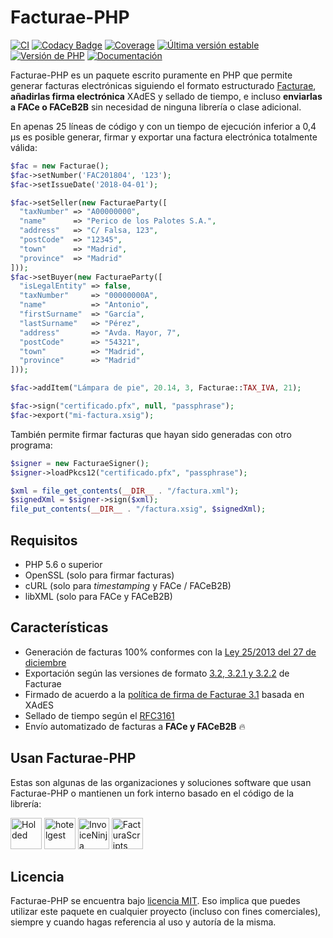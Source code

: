 # Facturae-PHP
[![CI](https://github.com/josemmo/Facturae-PHP/workflows/Tests/badge.svg)](https://github.com/josemmo/Facturae-PHP/actions)
[![Codacy Badge](https://app.codacy.com/project/badge/Grade/7c45d5ebdf9a4e88b0fe6b0e12d720b1)](https://www.codacy.com/gh/josemmo/Facturae-PHP)
[![Coverage](https://app.codacy.com/project/badge/Coverage/7c45d5ebdf9a4e88b0fe6b0e12d720b1)](https://www.codacy.com/gh/josemmo/Facturae-PHP)
[![Última versión estable](https://img.shields.io/packagist/v/josemmo/facturae-php)](https://packagist.org/packages/josemmo/facturae-php)
[![Versión de PHP](https://img.shields.io/badge/php-%3E%3D5.6%20%7C%7C%20%3E%3D7.0%20%7C%7C%20%3E%3D8.0-8892BF)](composer.json)
[![Documentación](https://img.shields.io/badge/docs-online-blue.svg?longCache=true)](https://josemmo.github.io/Facturae-PHP/)

Facturae-PHP es un paquete escrito puramente en PHP que permite generar facturas electrónicas siguiendo el formato estructurado [Facturae](http://www.facturae.gob.es/), **añadirlas firma electrónica** XAdES y sellado de tiempo, e incluso **enviarlas a FACe o FACeB2B** sin necesidad de ninguna librería o clase adicional.

En apenas 25 líneas de código y con un tiempo de ejecución inferior a 0,4 µs es posible generar, firmar y exportar una factura electrónica totalmente válida:

```php
$fac = new Facturae();
$fac->setNumber('FAC201804', '123');
$fac->setIssueDate('2018-04-01');

$fac->setSeller(new FacturaeParty([
  "taxNumber" => "A00000000",
  "name"      => "Perico de los Palotes S.A.",
  "address"   => "C/ Falsa, 123",
  "postCode"  => "12345",
  "town"      => "Madrid",
  "province"  => "Madrid"
]));
$fac->setBuyer(new FacturaeParty([
  "isLegalEntity" => false,
  "taxNumber"     => "00000000A",
  "name"          => "Antonio",
  "firstSurname"  => "García",
  "lastSurname"   => "Pérez",
  "address"       => "Avda. Mayor, 7",
  "postCode"      => "54321",
  "town"          => "Madrid",
  "province"      => "Madrid"
]));

$fac->addItem("Lámpara de pie", 20.14, 3, Facturae::TAX_IVA, 21);

$fac->sign("certificado.pfx", null, "passphrase");
$fac->export("mi-factura.xsig");
```

También permite firmar facturas que hayan sido generadas con otro programa:

```php
$signer = new FacturaeSigner();
$signer->loadPkcs12("certificado.pfx", "passphrase");

$xml = file_get_contents(__DIR__ . "/factura.xml");
$signedXml = $signer->sign($xml);
file_put_contents(__DIR__ . "/factura.xsig", $signedXml);
```

## Requisitos
  - PHP 5.6 o superior
  - OpenSSL (solo para firmar facturas)
  - cURL (solo para *timestamping* y FACe / FACeB2B)
  - libXML (solo para FACe y FACeB2B)

## Características
  - Generación de facturas 100% conformes con la [Ley 25/2013 del 27 de diciembre](https://www.boe.es/diario_boe/txt.php?id=BOE-A-2013-13722)
  - Exportación según las versiones de formato [3.2, 3.2.1 y 3.2.2](http://www.facturae.gob.es/formato/Paginas/version-3-2.aspx) de Facturae
  - Firmado de acuerdo a la [política de firma de Facturae 3.1](http://www.facturae.gob.es/formato/Paginas/politicas-firma-electronica.aspx) basada en XAdES
  - Sellado de tiempo según el [RFC3161](https://www.ietf.org/rfc/rfc3161.txt)
  - Envío automatizado de facturas a **FACe y FACeB2B** 🔥

## Usan Facturae-PHP
Estas son algunas de las organizaciones y soluciones software que usan Facturae-PHP o mantienen un fork interno basado en el código de la librería:

<a href="https://www.holded.com/" target="_blank"><img height="50" alt="Holded" src="https://i.imgur.com/zqdQsPA.png"></a>
<a href="https://hotelgest.com/" target="_blank"><img height="50" alt="hotelgest" src="https://i.imgur.com/hyuKAOt.png"></a>
<a href="https://invoiceninja.com/" target="_blank"><img height="50" alt="InvoiceNinja" src="https://i.imgur.com/ySryAUA.png"></a>
<a href="https://facturascripts.com/" target="_blank"><img height="50" alt="FacturaScripts" src="https://i.imgur.com/UPnUVCD.png"></a>

## Licencia
Facturae-PHP se encuentra bajo [licencia MIT](LICENSE). Eso implica que puedes utilizar este paquete en cualquier proyecto (incluso con fines comerciales), siempre y cuando hagas referencia al uso y autoría de la misma.
